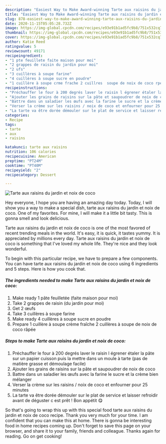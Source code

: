 ```yaml
---
description: "Easiest Way to Make Award-winning Tarte aux raisins du jardin et noix de coco"
title: "Easiest Way to Make Award-winning Tarte aux raisins du jardin et noix de coco"
slug: 878-easiest-way-to-make-award-winning-tarte-aux-raisins-du-jardin-et-noix-de-coco
date: 2020-11-15T05:05:28.732Z
image: https://img-global.cpcdn.com/recipes/e93e91b1ad5fc9b8/751x532cq70/tarte-aux-raisins-du-jardin-et-noix-de-coco-photo-principale-de-la-recette.jpg
thumbnail: https://img-global.cpcdn.com/recipes/e93e91b1ad5fc9b8/751x532cq70/tarte-aux-raisins-du-jardin-et-noix-de-coco-photo-principale-de-la-recette.jpg
cover: https://img-global.cpcdn.com/recipes/e93e91b1ad5fc9b8/751x532cq70/tarte-aux-raisins-du-jardin-et-noix-de-coco-photo-principale-de-la-recette.jpg
author: Katie Reed
ratingvalue: 5
reviewcount: 49171
recipeingredient:
- "1 pte feuillete faite maison pour moi"
- "2 grappes de raisin du jardin pour moi"
- "2 ufs"
- "3 cuillères à soupe farine"
- "4 cuillères à soupe sucre en poudre"
- "1 cuillère à soupe crme frache 2 cuillres  soupe de noix de coco rpe"
recipeinstructions:
- "Préchauffer le four à 200 degrés laver le raisin l égrener étaler la pâte sur un papier cuisson puis la mettre dans un moule à tarte (pas de matière grasse et démoulage facile)"
- "Ajouter les grains de raisins sur la pâte et saupoudrer de noix de coco"
- "Battre dans un saladier les œufs avec la farine le sucre et la crème bien mélanger"
- "Verser la crème sur les raisins / noix de coco et enfourner pour 25 minutes"
- "La tarte va être dorée démouler sur le plat de service et laisser refroidir avant de déguster c est prêt ! Bon appétit 😋"
categories:
- Recipe
tags:
- tarte
- aux
- raisins

katakunci: tarte aux raisins 
nutrition: 106 calories
recipecuisine: American
preptime: "PT24M"
cooktime: "PT40M"
recipeyield: "2"
recipecategory: Dessert

---
```



![Tarte aux raisins du jardin et noix de coco](https://img-global.cpcdn.com/recipes/e93e91b1ad5fc9b8/751x532cq70/tarte-aux-raisins-du-jardin-et-noix-de-coco-photo-principale-de-la-recette.jpg)

Hey everyone, I hope you are having an amazing day today. Today, I will show you a way to make a special dish, tarte aux raisins du jardin et noix de coco. One of my favorites. For mine, I will make it a little bit tasty. This is gonna smell and look delicious.



Tarte aux raisins du jardin et noix de coco is one of the most favored of recent trending meals in the world. It's easy, it is quick, it tastes yummy. It is appreciated by millions every day. Tarte aux raisins du jardin et noix de coco is something that I've loved my whole life. They're nice and they look wonderful.


To begin with this particular recipe, we have to prepare a few components. You can have tarte aux raisins du jardin et noix de coco using 6 ingredients and 5 steps. Here is how you cook that.

<!--inarticleads1-->

##### The ingredients needed to make Tarte aux raisins du jardin et noix de coco:

1. Make ready 1 pâte feuilletée (faite maison pour moi)
1. Take 2 grappes de raisin (du jardin pour moi)
1. Get 2 œufs
1. Take 3 cuillères à soupe farine
1. Make ready 4 cuillères à soupe sucre en poudre
1. Prepare 1 cuillère à soupe crème fraîche 2 cuillères à soupe de noix de coco râpée




<!--inarticleads2-->

##### Steps to make Tarte aux raisins du jardin et noix de coco:

1. Préchauffer le four à 200 degrés laver le raisin l égrener étaler la pâte sur un papier cuisson puis la mettre dans un moule à tarte (pas de matière grasse et démoulage facile)
1. Ajouter les grains de raisins sur la pâte et saupoudrer de noix de coco
1. Battre dans un saladier les œufs avec la farine le sucre et la crème bien mélanger
1. Verser la crème sur les raisins / noix de coco et enfourner pour 25 minutes
1. La tarte va être dorée démouler sur le plat de service et laisser refroidir avant de déguster c est prêt ! Bon appétit 😋




So that's going to wrap this up with this special food tarte aux raisins du jardin et noix de coco recipe. Thank you very much for your time. I am confident that you can make this at home. There is gonna be interesting food in home recipes coming up. Don't forget to save this page on your browser, and share it to your family, friends and colleague. Thanks again for reading. Go on get cooking!
